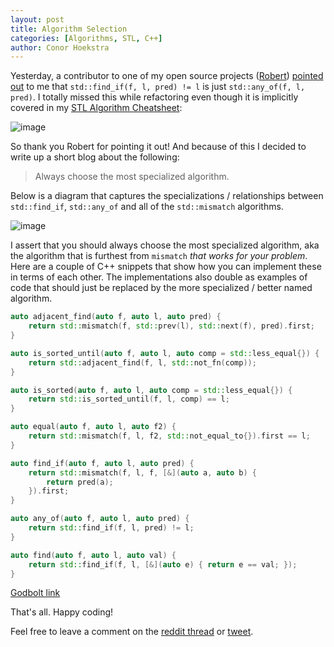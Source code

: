 ```yaml
---
layout: post
title: Algorithm Selection
categories: [Algorithms, STL, C++]
author: Conor Hoekstra
---
```


Yesterday, a contributor to one of my open source projects ([Robert](https://twitter.com/sebanisu)) [pointed out](https://github.com/codereport/An-Algorithm-Library/issues/5) to me that `std::find_if(f, l, pred) != l` is just `std::any_of(f, l, pred)`. I totally missed this while refactoring even though it is implicitly covered in my [STL Algorithm Cheatsheet](https://github.com/codereport/Algorithms/blob/master/CheatSheet/The%20STL%20Algorithm%20Cheat%20Sheet%20v0.0.pdf):

![image](https://user-images.githubusercontent.com/36027403/110241938-9d9ea400-7f21-11eb-9be1-45ebf264f539.png)

So thank you Robert for pointing it out! And because of this I decided to write up a short blog about the following:

> Always choose the most specialized algorithm.

Below is a diagram that captures the specializations / relationships between `std::find_if`, `std::any_of` and all of the `std::mismatch` algorithms.

![image](https://user-images.githubusercontent.com/36027403/110241992-dc345e80-7f21-11eb-9a63-3dd5993a924b.png)

I assert that you should always choose the most specialized algorithm, aka the algorithm that is furthest from `mismatch` *that works for your problem*. Here are a couple of C++ snippets that show how you can implement these in terms of each other. The implementations also double as examples of code that should just be replaced by the more specialized / better named algorithm.

```cpp
auto adjacent_find(auto f, auto l, auto pred) {
    return std::mismatch(f, std::prev(l), std::next(f), pred).first;
}

auto is_sorted_until(auto f, auto l, auto comp = std::less_equal{}) {
    return std::adjacent_find(f, l, std::not_fn(comp));
}

auto is_sorted(auto f, auto l, auto comp = std::less_equal{}) {
    return std::is_sorted_until(f, l, comp) == l;
}

auto equal(auto f, auto l, auto f2) {
    return std::mismatch(f, l, f2, std::not_equal_to{}).first == l;
}

auto find_if(auto f, auto l, auto pred) {
    return std::mismatch(f, l, f, [&](auto a, auto b) {
        return pred(a);
    }).first;
}

auto any_of(auto f, auto l, auto pred) {
    return std::find_if(f, l, pred) != l;
}

auto find(auto f, auto l, auto val) {
    return std::find_if(f, l, [&](auto e) { return e == val; });
}
```
[Godbolt link](https://www.godbolt.org/z/Ts5ca1)

That's all. Happy coding!

Feel free to leave a comment on the [reddit thread](https://old.reddit.com/r/cpp/comments/lzrqv4/algorithm_selection/) or [tweet](https://twitter.com/code_report/status/1368569503379042304).


